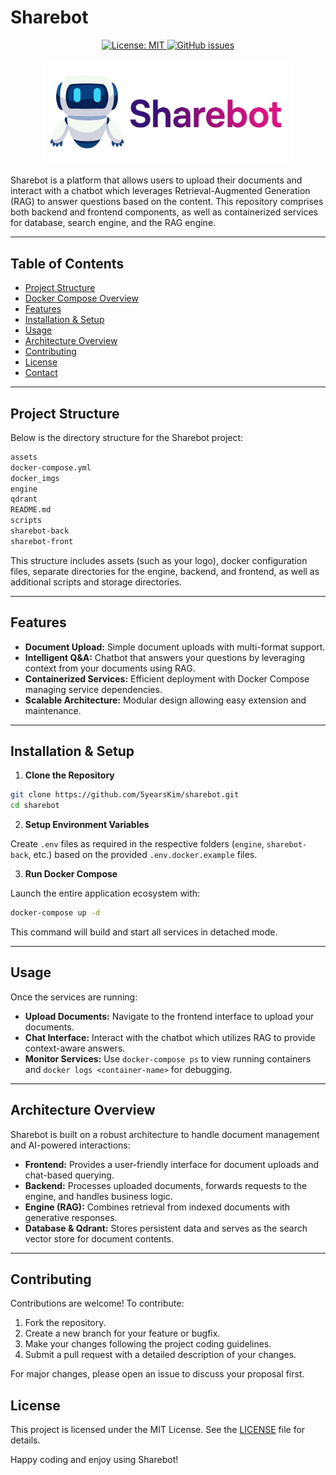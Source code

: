 # Sharebot

<p align="center">
  <a href="LICENSE">
    <img src="https://img.shields.io/badge/License-MIT-yellow.svg" alt="License: MIT" />
  </a>
  <a href="https://github.com/5yearsKim/sharebot/issues">
    <img src="https://img.shields.io/github/issues/5yearsKim/sharebot" alt="GitHub issues" />
  </a>
</p>

<p align="center">
  <img src="./assets/sharebot_logo.png" alt="Sharebot Logo" style="max-width: 400px;" />
</p>

Sharebot is a platform that allows users to upload their documents and interact with a chatbot which leverages Retrieval-Augmented Generation (RAG) to answer questions based on the content. This repository comprises both backend and frontend components, as well as containerized services for database, search engine, and the RAG engine.

---

## Table of Contents

- [Project Structure](#project-structure)
- [Docker Compose Overview](#docker-compose-overview)
- [Features](#features)
- [Installation & Setup](#installation--setup)
- [Usage](#usage)
- [Architecture Overview](#architecture-overview)
- [Contributing](#contributing)
- [License](#license)
- [Contact](#contact)

---

## Project Structure

Below is the directory structure for the Sharebot project:

```sh
assets
docker-compose.yml
docker_imgs
engine
qdrant
README.md
scripts
sharebot-back
sharebot-front
```

This structure includes assets (such as your logo), docker configuration files, separate directories for the engine, backend, and frontend, as well as additional scripts and storage directories.

---

## Features

- **Document Upload:** Simple document uploads with multi-format support.
- **Intelligent Q&A:** Chatbot that answers your questions by leveraging context from your documents using RAG.
- **Containerized Services:** Efficient deployment with Docker Compose managing service dependencies.
- **Scalable Architecture:** Modular design allowing easy extension and maintenance.

---

## Installation & Setup

1. **Clone the Repository**

```bash
git clone https://github.com/5yearsKim/sharebot.git
cd sharebot
```

2. **Setup Environment Variables**

Create `.env` files as required in the respective folders (`engine`, `sharebot-back`, etc.) based on the provided `.env.docker.example` files.

3. **Run Docker Compose**

Launch the entire application ecosystem with:

```bash
docker-compose up -d
```

This command will build and start all services in detached mode.

---

## Usage

Once the services are running:

- **Upload Documents:** Navigate to the frontend interface to upload your documents.
- **Chat Interface:** Interact with the chatbot which utilizes RAG to provide context-aware answers.
- **Monitor Services:** Use `docker-compose ps` to view running containers and `docker logs <container-name>` for debugging.

---

## Architecture Overview

Sharebot is built on a robust architecture to handle document management and AI-powered interactions:

- **Frontend:** Provides a user-friendly interface for document uploads and chat-based querying.
- **Backend:** Processes uploaded documents, forwards requests to the engine, and handles business logic.
- **Engine (RAG):** Combines retrieval from indexed documents with generative responses.
- **Database & Qdrant:** Stores persistent data and serves as the search vector store for document contents.

---

## Contributing

Contributions are welcome! To contribute:

1. Fork the repository.
2. Create a new branch for your feature or bugfix.
3. Make your changes following the project coding guidelines.
4. Submit a pull request with a detailed description of your changes.

For major changes, please open an issue to discuss your proposal first.


## License

This project is licensed under the MIT License. See the [LICENSE](LICENSE) file for details.



Happy coding and enjoy using Sharebot!
